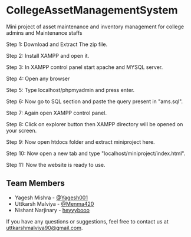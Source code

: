 # CollegeAssetManagementSystem
Mini project of asset maintenance and inventory management for college admins and Maintenance staffs

Step 1: Download and Extract The  zip file.

Step 2: Install XAMPP and open it.

Step 3: In XAMPP control panel start apache and MYSQL server.

Step 4: Open any browser 

Step 5: Type localhost/phpmyadmin and press enter.

Step 6: Now go to SQL section and paste the query present in "ams.sql". 

Step 7: Again open XAMPP control panel.

Step 8: Click on explorer button then XAMPP directory will be opened on your screen.

Step 9: Now open htdocs folder and extract miniproject here.

Step 10: Now open a new tab and type "localhost/miniproject/index.html".

Step 11: Now the website is ready to use.
## Team Members

- Yagesh Mishra - [@Yagesh001](https://github.com/Yagesh001)
- Uttkarsh Malviya - [@Menma420](https://github.com/Menma420)
- Nishant Narjinary - [heyyybooo](https://github.com/heyyybooo)

If you have any questions or suggestions, feel free to contact us at [uttkarshmalviya90@gmail.com](mailto:uttkarshmalviya90@gmail.com).

